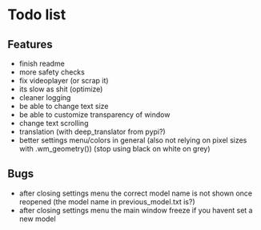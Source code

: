 # Todo list
## Features
  - finish readme
  - more safety checks
  - fix videoplayer (or scrap it)
  - its slow as shit (optimize)
  - cleaner logging
  - be able to change text size
  - be able to customize transparency of window
  - change text scrolling
  - translation (with deep_translator from pypi?)
  - better settings menu/colors in general (also not relying on pixel sizes with .wm_geometry()) (stop using black on white on grey)

## Bugs
  - after closing settings menu the correct model name is not shown once reopened (the model name in previous_model.txt is?)
  - after closing settings menu the main window freeze if you havent set a new model